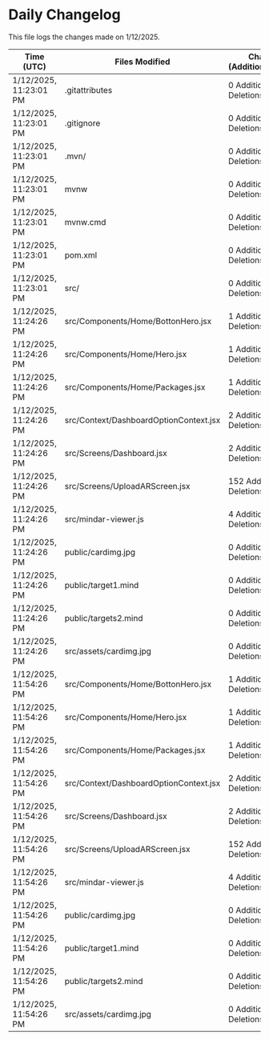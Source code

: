 # Daily Changelog

This file logs the changes made on 1/12/2025.

| Time (UTC)             | Files Modified                    | Changes (Addition/Deletion) |
|------------------------|-----------------------------------|-----------------------------|
| 1/12/2025, 11:23:01 PM | .gitattributes | 0 Additions & 0 Deletions |
| 1/12/2025, 11:23:01 PM | .gitignore | 0 Additions & 0 Deletions |
| 1/12/2025, 11:23:01 PM | .mvn/ | 0 Additions & 0 Deletions |
| 1/12/2025, 11:23:01 PM | mvnw | 0 Additions & 0 Deletions |
| 1/12/2025, 11:23:01 PM | mvnw.cmd | 0 Additions & 0 Deletions |
| 1/12/2025, 11:23:01 PM | pom.xml | 0 Additions & 0 Deletions |
| 1/12/2025, 11:23:01 PM | src/ | 0 Additions & 0 Deletions |
| 1/12/2025, 11:24:26 PM | src/Components/Home/BottonHero.jsx | 1 Additions & 1 Deletions|
| 1/12/2025, 11:24:26 PM | src/Components/Home/Hero.jsx | 1 Additions & 0 Deletions|
| 1/12/2025, 11:24:26 PM | src/Components/Home/Packages.jsx | 1 Additions & 0 Deletions|
| 1/12/2025, 11:24:26 PM | src/Context/DashboardOptionContext.jsx | 2 Additions & 2 Deletions|
| 1/12/2025, 11:24:26 PM | src/Screens/Dashboard.jsx | 2 Additions & 0 Deletions|
| 1/12/2025, 11:24:26 PM | src/Screens/UploadARScreen.jsx | 152 Additions & 98 Deletions|
| 1/12/2025, 11:24:26 PM | src/mindar-viewer.js | 4 Additions & 3 Deletions|
| 1/12/2025, 11:24:26 PM | public/cardimg.jpg | 0 Additions & 0 Deletions|
| 1/12/2025, 11:24:26 PM | public/target1.mind | 0 Additions & 0 Deletions|
| 1/12/2025, 11:24:26 PM | public/targets2.mind | 0 Additions & 0 Deletions|
| 1/12/2025, 11:24:26 PM | src/assets/cardimg.jpg | 0 Additions & 0 Deletions|
| 1/12/2025, 11:54:26 PM | src/Components/Home/BottonHero.jsx | 1 Additions & 1 Deletions|
| 1/12/2025, 11:54:26 PM | src/Components/Home/Hero.jsx | 1 Additions & 0 Deletions|
| 1/12/2025, 11:54:26 PM | src/Components/Home/Packages.jsx | 1 Additions & 0 Deletions|
| 1/12/2025, 11:54:26 PM | src/Context/DashboardOptionContext.jsx | 2 Additions & 2 Deletions|
| 1/12/2025, 11:54:26 PM | src/Screens/Dashboard.jsx | 2 Additions & 0 Deletions|
| 1/12/2025, 11:54:26 PM | src/Screens/UploadARScreen.jsx | 152 Additions & 98 Deletions|
| 1/12/2025, 11:54:26 PM | src/mindar-viewer.js | 4 Additions & 3 Deletions|
| 1/12/2025, 11:54:26 PM | public/cardimg.jpg | 0 Additions & 0 Deletions|
| 1/12/2025, 11:54:26 PM | public/target1.mind | 0 Additions & 0 Deletions|
| 1/12/2025, 11:54:26 PM | public/targets2.mind | 0 Additions & 0 Deletions|
| 1/12/2025, 11:54:26 PM | src/assets/cardimg.jpg | 0 Additions & 0 Deletions|
